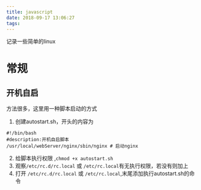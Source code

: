 ```yaml
---
title: javascript
date: 2018-09-17 13:06:27
tags:
---
```

记录一些简单的linux
<!--more-->

# 常规
## 开机自启
方法很多，这里用一种脚本启动的方式
1. 创建autostart.sh，开头的内容为
```shell
#!/bin/bash
#description:开机自启脚本
/usr/local/webServer/nginx/sbin/nginx # 启动nginx
```
2. 给脚本执行权限 ,`chmod +x autostart.sh`
3. 观察`/etc/rc.d/rc.local` 或 `/etc/rc.local`有无执行权限，若没有则加上
4. 打开 `/etc/rc.d/rc.local` 或 `/etc/rc.local`,末尾添加执行autostart.sh的命令